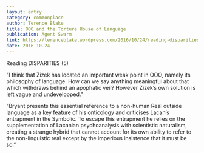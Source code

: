 ```yaml
---
layout: entry
category: commonplace
author: Terence Blake
title: OOO and the Torture House of Language
publication: Agent Swarm
link: https://terenceblake.wordpress.com/2016/10/24/reading-disparities-5-ooo-and-the-torture-house-of-language/
date: 2016-10-24
---
```


Reading DISPARITIES (5)

“I think that Zizek has located an important weak point in OOO, namely its philosophy of language. How can we say anything meaningful about that which withdraws behind an apophatic veil? However Zizek’s own solution is left vague and undevelopped.”

“Bryant presents this essential reference to a non-human Real outside language as a key feature of his onticology and criticises Lacan’s entrapment in the Symbolic. To escape this entrapment he relies on the supplementation of Lacanian psychoanalysis with scientistic naturalism, creating a strange hybrid that cannot account for its own ability to refer to the non-linguistic real except by the imperious insistence that it must be so.”